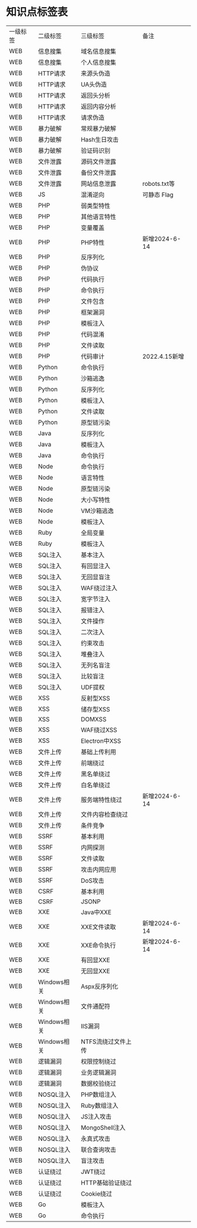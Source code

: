 # 知识点标签表
|     |     |     |     |
| --- | --- | --- | --- |
| 一级标签 | 二级标签 | 三级标签 | 备注  |
| WEB | 信息搜集 | 域名信息搜集 |     |
| WEB | 信息搜集 | 个人信息搜集 |     |
| WEB | HTTP请求 | 来源头伪造 |     |
| WEB | HTTP请求 | UA头伪造 |     |
| WEB | HTTP请求 | 返回头分析 |     |
| WEB | HTTP请求 | 返回内容分析 |     |
| WEB | HTTP请求 | 请求伪造 |     |
| WEB | 暴力破解 | 常规暴力破解 |     |
| WEB | 暴力破解 | Hash生日攻击 |     |
| WEB | 暴力破解 | 验证码识别 |     |
| WEB | 文件泄露 | 源码文件泄露 |     |
| WEB | 文件泄露 | 备份文件泄露 |     |
| WEB | 文件泄露 | 网站信息泄露 | robots.txt等 |
| WEB | JS  | 混淆逆向 | 可静态 Flag |
| WEB | PHP | 弱类型特性 |     |
| WEB | PHP | 其他语言特性 |     |
| WEB | PHP | 变量覆盖 |     |
| WEB | PHP | PHP特性 | 新增2024-6-14 |
| WEB | PHP | 反序列化 |     |
| WEB | PHP | 伪协议 |     |
| WEB | PHP | 代码执行 |     |
| WEB | PHP | 命令执行 |     |
| WEB | PHP | 文件包含 |     |
| WEB | PHP | 框架漏洞 |     |
| WEB | PHP | 模板注入 |     |
| WEB | PHP | 代码混淆 |     |
| WEB | PHP | 文件读取 |     |
| WEB | PHP | 代码审计 | 2022.4.15新增 |
| WEB | Python | 命令执行 |     |
| WEB | Python | 沙箱逃逸 |     |
| WEB | Python | 反序列化 |     |
| WEB | Python | 模板注入 |     |
| WEB | Python | 文件读取 |     |
| WEB | Python | 原型链污染 |     |
| WEB | Java | 反序列化 |     |
| WEB | Java | 模板注入 |     |
| WEB | Java | 命令执行 |     |
| WEB | Node | 命令执行 |     |
| WEB | Node | 语言特性 |     |
| WEB | Node | 原型链污染 |     |
| WEB | Node | 大小写特性 |     |
| WEB | Node | VM沙箱逃逸 |     |
| WEB | Node | 模板注入 |     |
| WEB | Ruby | 全局变量 |     |
| WEB | Ruby | 模板注入 |     |
| WEB | SQL注入 | 基本注入 |     |
| WEB | SQL注入 | 有回显注入 |     |
| WEB | SQL注入 | 无回显盲注 |     |
| WEB | SQL注入 | WAF绕过注入 |     |
| WEB | SQL注入 | 宽字节注入 |     |
| WEB | SQL注入 | 报错注入 |     |
| WEB | SQL注入 | 文件操作 |     |
| WEB | SQL注入 | 二次注入 |     |
| WEB | SQL注入 | 约束攻击 |     |
| WEB | SQL注入 | 堆叠注入 |     |
| WEB | SQL注入 | 无列名盲注 |     |
| WEB | SQL注入 | 比较盲注 |     |
| WEB | SQL注入 | UDF提权 |     |
| WEB | XSS | 反射型XSS |     |
| WEB | XSS | 储存型XSS |     |
| WEB | XSS | DOMXSS |     |
| WEB | XSS | WAF绕过XSS |     |
| WEB | XSS | Electron中XSS |     |
| WEB | 文件上传 | 基础上传利用 |     |
| WEB | 文件上传 | 前端绕过 |     |
| WEB | 文件上传 | 黑名单绕过 |     |
| WEB | 文件上传 | 白名单绕过 |     |
| WEB | 文件上传 | 服务端特性绕过 | 新增2024-6-14 |
| WEB | 文件上传 | 文件内容检查绕过 |     |
| WEB | 文件上传 | 条件竞争 |     |
| WEB | SSRF | 基本利用 |     |
| WEB | SSRF | 内网探测 |     |
| WEB | SSRF | 文件读取 |     |
| WEB | SSRF | 攻击内网应用 |     |
| WEB | SSRF | DoS攻击 |     |
| WEB | CSRF | 基本利用 |     |
| WEB | CSRF | JSONP |     |
| WEB | XXE | Java中XXE |     |
| WEB | XXE | XXE文件读取 | 新增2024-6-14 |
| WEB | XXE | XXE命令执行 | 新增2024-6-14 |
| WEB | XXE | 有回显XXE |     |
| WEB | XXE | 无回显XXE |     |
| WEB | Windows相关 | Aspx反序列化 |     |
| WEB | Windows相关 | 文件通配符 |     |
| WEB | Windows相关 | IIS漏洞 |     |
| WEB | Windows相关 | NTFS流绕过文件上传 |     |
| WEB | 逻辑漏洞 | 权限控制绕过 |     |
| WEB | 逻辑漏洞 | 业务逻辑漏洞 |     |
| WEB | 逻辑漏洞 | 数据校验绕过 |     |
| WEB | NOSQL注入 | PHP数组注入 |     |
| WEB | NOSQL注入 | Ruby数组注入 |     |
| WEB | NOSQL注入 | JS注入攻击 |     |
| WEB | NOSQL注入 | MongoShell注入 |     |
| WEB | NOSQL注入 | 永真式攻击 |     |
| WEB | NOSQL注入 | 联合查询攻击 |     |
| WEB | NOSQL注入 | 盲注攻击 |     |
| WEB | 认证绕过 | JWT绕过 |     |
| WEB | 认证绕过 | HTTP基础验证绕过 |     |
| WEB | 认证绕过 | Cookie绕过 |     |
| WEB | Go  | 模板注入 |     |
| WEB | Go  | 命令执行 |     |